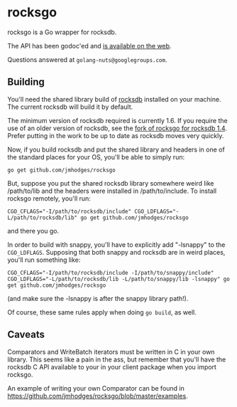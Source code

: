 # rocksgo

rocksgo is a Go wrapper for rocksdb.

The API has been godoc'ed and [is available on the
web](http://godoc.org/github.com/jmhodges/rocksgo).

Questions answered at `golang-nuts@googlegroups.com`.

## Building

You'll need the shared library build of
[rocksdb](http://code.google.com/p/rocksdb/) installed on your machine. The
current rocksdb will build it by default.

The minimum version of rocksdb required is currently 1.6. If you require the
use of an older version of rocksdb, see the [fork of rocksgo for rocksdb
1.4](https://github.com/jmhodges/rocksgo_rocksdb_1.4). Prefer putting in the
work to be up to date as rocksdb moves very quickly.

Now, if you build rocksdb and put the shared library and headers in one of the
standard places for your OS, you'll be able to simply run:

    go get github.com/jmhodges/rocksgo

But, suppose you put the shared rocksdb library somewhere weird like
/path/to/lib and the headers were installed in /path/to/include. To install
rocksgo remotely, you'll run:

    CGO_CFLAGS="-I/path/to/rocksdb/include" CGO_LDFLAGS="-L/path/to/rocksdb/lib" go get github.com/jmhodges/rocksgo

and there you go.

In order to build with snappy, you'll have to explicitly add "-lsnappy" to the
`CGO_LDFLAGS`. Supposing that both snappy and rocksdb are in weird places,
you'll run something like:

    CGO_CFLAGS="-I/path/to/rocksdb/include -I/path/to/snappy/include"
    CGO_LDFLAGS="-L/path/to/rocksdb/lib -L/path/to/snappy/lib -lsnappy" go get github.com/jmhodges/rocksgo

(and make sure the -lsnappy is after the snappy library path!).

Of course, these same rules apply when doing `go build`, as well.

## Caveats

Comparators and WriteBatch iterators must be written in C in your own
library. This seems like a pain in the ass, but remember that you'll have the
rocksdb C API available to your in your client package when you import rocksgo.

An example of writing your own Comparator can be found in
<https://github.com/jmhodges/rocksgo/blob/master/examples>.
